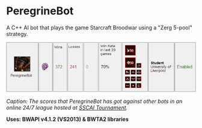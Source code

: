 # PeregrineBot
A C++ AI bot that plays the game Starcraft Broodwar using a "Zerg 5-pool" strategy.

<img src="bot_score.png">

*Caption: The scores that PeregrineBot has got against other bots in an online 24/7 league hosted at [SSCAI Tournament](http://sscaitournament.com/index.php?action=scores).*

**Uses: BWAPI v4.1.2 (VS2013) & BWTA2 libraries**
